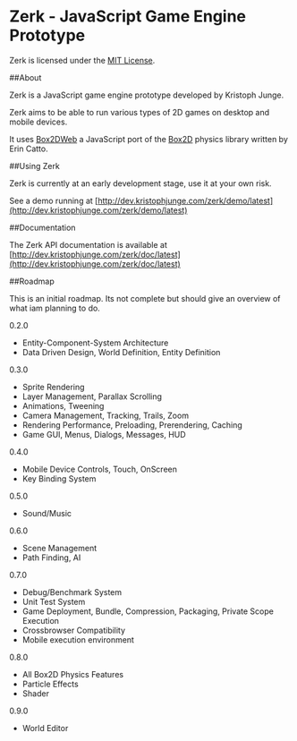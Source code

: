 # Zerk - JavaScript Game Engine Prototype

Zerk is licensed under the [MIT License](http://www.opensource.org/licenses/mit-license.php).


##About

Zerk is a JavaScript game engine prototype developed by Kristoph Junge. 

Zerk aims to be able to run various types of 2D games on desktop and mobile devices.

It uses [Box2DWeb](http://code.google.com/p/box2dweb/) a JavaScript port of the [Box2D](http://box2d.org/) physics library written by Erin Catto.


##Using Zerk

Zerk is currently at an early development stage, use it at your own risk.

See a demo running at [http://dev.kristophjunge.com/zerk/demo/latest](http://dev.kristophjunge.com/zerk/demo/latest)


##Documentation

The Zerk API documentation is available at [http://dev.kristophjunge.com/zerk/doc/latest](http://dev.kristophjunge.com/zerk/doc/latest)


##Roadmap

This is an initial roadmap. Its not complete but should give an overview of what iam planning to do.

0.2.0
* Entity-Component-System Architecture
* Data Driven Design, World Definition, Entity Definition

0.3.0
* Sprite Rendering
* Layer Management, Parallax Scrolling
* Animations, Tweening
* Camera Management, Tracking, Trails, Zoom
* Rendering Performance, Preloading, Prerendering, Caching
* Game GUI, Menus, Dialogs, Messages, HUD

0.4.0
* Mobile Device Controls, Touch, OnScreen
* Key Binding System

0.5.0
* Sound/Music

0.6.0
* Scene Management
* Path Finding, AI

0.7.0
* Debug/Benchmark System
* Unit Test System
* Game Deployment, Bundle, Compression, Packaging, Private Scope Execution
* Crossbrowser Compatibility
* Mobile execution environment

0.8.0
* All Box2D Physics Features
* Particle Effects
* Shader

0.9.0
* World Editor